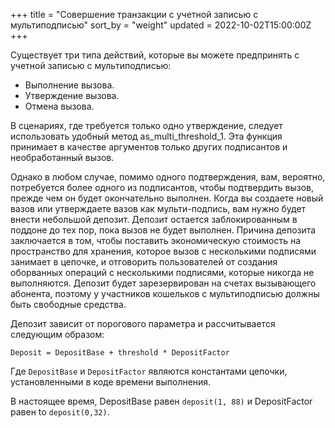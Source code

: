 +++
title = "Совершение транзакции с учетной записью с мультиподписью"
sort_by = "weight"
updated = 2022-10-02T15:00:00Z
+++

Существует три типа действий, которые вы можете предпринять с учетной записью с мультиподписью:

- Выполнение вызова.
- Утверждение вызова.
- Отмена вызова.

В сценариях, где требуется только одно утверждение, следует использовать удобный метод as_multi_threshold_1. Эта функция принимает в качестве аргументов только других подписантов и необработанный вызов.

Однако в любом случае, помимо одного подтверждения, вам, вероятно, потребуется более одного из подписантов, чтобы подтвердить вызов, прежде чем он будет окончательно выполнен. Когда вы создаете новый вазов или утверждаете вазов как мульти-подпись, вам нужно будет внести небольшой депозит. Депозит остается заблокированным в поддоне до тех пор, пока вызов не будет выполнен. Причина депозита заключается в том, чтобы поставить экономическую стоимость на пространство для хранения, которое вызов с несколькими подписями занимает в цепочке, и отговорить пользователей от создания оборванных операций с несколькими подписями, которые никогда не выполняются. Депозит будет зарезервирован на счетах вызывающего абонента, поэтому у участников кошельков с мультиподписью должны быть свободные средства.

Депозит зависит от порогового параметра и рассчитывается следующим образом:

```
Deposit = DepositBase + threshold * DepositFactor
```

Где `DepositBase` и `DepositFactor` являются константами цепочки, установленными в коде времени выполнения.

В настоящее время, DepositBase равен `deposit(1, 88)` и DepositFactor равен to `deposit(0,32)`.
